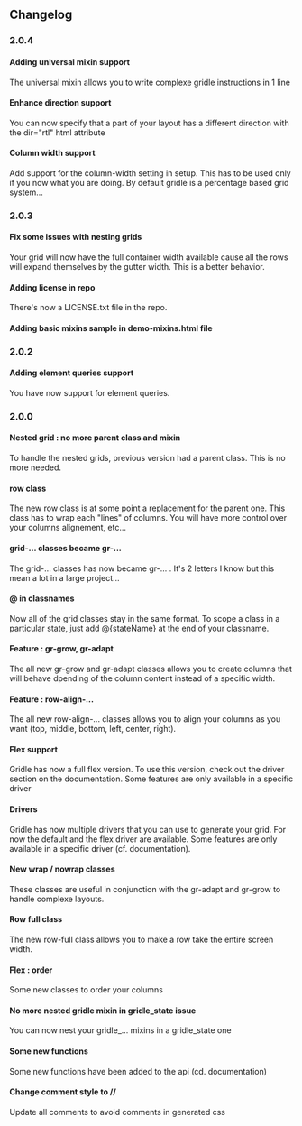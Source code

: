 ## Changelog

### 2.0.4

#### Adding universal mixin support

The universal mixin allows you to write complexe gridle instructions in 1 line

#### Enhance direction support

You can now specify that a part of your layout has a different direction with the dir="rtl" html attribute

#### Column width support

Add support for the column-width setting in setup. This has to be used only if you now what you are doing. By default gridle is a percentage based grid system...

### 2.0.3

#### Fix some issues with nesting grids

Your grid will now have the full container width available cause all the rows will expand themselves by the gutter width. This is a better behavior.

#### Adding license in repo

There's now a LICENSE.txt file in the repo.

#### Adding basic mixins sample in demo-mixins.html file


### 2.0.2

#### Adding element queries support

You have now support for element queries.

### 2.0.0

#### Nested grid : no more parent class and mixin

To handle the nested grids, previous version had a parent class. This is no more needed.

#### row class

The new row class is at some point a replacement for the parent one. This class has to wrap each "lines" of columns. You will have more control over your columns alignement, etc...

#### grid-... classes became gr-...

The grid-... classes has now became gr-... . It's 2 letters I know but this mean a lot in a large project...

#### @ in classnames

Now all of the grid classes stay in the same format. To scope a class in a particular state, just add @{stateName} at the end of your classname.

#### Feature : gr-grow, gr-adapt

The all new gr-grow and gr-adapt classes allows you to create columns that will behave dpending of the column content instead of a specific width.

#### Feature : row-align-...

The all new row-align-... classes allows you to align your columns as you want (top, middle, bottom, left, center, right).

#### Flex support

Gridle has now a full flex version. To use this version, check out the driver section on the documentation. Some features are only available in a specific driver

#### Drivers

Gridle has now multiple drivers that you can use to generate your grid. For now the default and the flex driver are available. Some features are only available in a specific driver (cf. documentation).

#### New wrap / nowrap classes

These classes are useful in conjunction with the gr-adapt and gr-grow to handle complexe layouts.

#### Row full class

The new row-full class allows you to make a row take the entire screen width.

#### Flex : order

Some new classes to order your columns

#### No more nested gridle mixin in gridle_state issue

You can now nest your gridle_... mixins in a gridle_state one

#### Some new functions

Some new functions have been added to the api (cd. documentation)

#### Change comment style to //

Update all comments to avoid comments in generated css